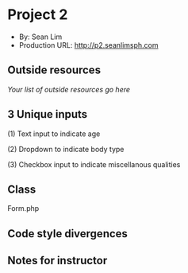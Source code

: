 # Project 2
+ By: Sean Lim
+ Production URL: <http://p2.seanlimsph.com>

## Outside resources
*Your list of outside resources go here*

## 3 Unique inputs
(1) Text input to indicate age

(2) Dropdown to indicate body type

(3) Checkbox input to indicate miscellanous qualities

## Class
Form.php

## Code style divergences

## Notes for instructor

